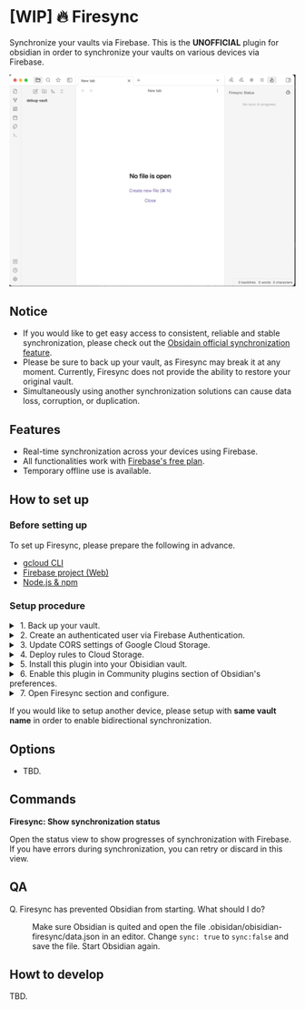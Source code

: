 # [WIP] 🔥 Firesync

Synchronize your vaults via Firebase. This is the **UNOFFICIAL** plugin for obsidian in order to synchronize your vaults on various devices via Firebase.

<img src="assets/obsidian-firesync.gif" />

## Notice

- If you would like to get easy access to consistent, reliable and stable synchronization, please check out the [Obsidain official synchronization feature](https://obsidian.md/sync).
- Please be sure to back up your vault, as Firesync may break it at any moment. Currently, Firesync does not provide the ability to restore your original vault.
- Simultaneously using another synchronization solutions can cause data loss, corruption, or duplication.

## Features

- Real-time synchronization across your devices using Firebase.
- All functionalities work with [Firebase's free plan](https://firebase.google.com/pricing).
- Temporary offline use is available.

## How to set up

### Before setting up

To set up Firesync, please prepare the following in advance.

- [gcloud CLI](https://cloud.google.com/sdk/gcloud)
- [Firebase project (Web)](https://console.firebase.google.com/)
- [Node.js & npm](https://nodejs.org/)

### Setup procedure

<details>
<summary>&nbsp;1. Back up your vault.</summary>
<dl><dd><dl><dd>

Backups can be done any way you like; it would be very easy to make a copy of the Vault and store it in a Zip file. I am a cautious person, so I back up to the cloud. I use [`gstuil rsync` command](https://cloud.google.com/storage/docs/gsutil/commands/rsync) by Google Cloud Storage like below.

```sh
gsutil -m rsync -x "\.git" -r ./my-example-vault gs://my-example-vault.appspot.com/backups/my-example-vault
```

</dd></dl></dd></dl>
</details>

<details>
<summary>&nbsp;2. Create an authenticated user via Firebase Authentication.</summary>
<dl><dd><dl><dd>

Click `Authentication` menu on the left navigation bar, and click `Add user` button to create new authenticated user. Remember this user's email address and password as they will be used when setting up Firesync in Obsidain's preferences.

<img src="assets/firebase-authentication.png" />

</dd></dl></dd></dl>
</details>

<details>
  <summary>&nbsp;3. Update CORS settings of Google Cloud Storage.</summary>

<dl><dd><dl><dd>

Obsidian applications cannot access Google Cloud Storage by default due to CORS restrictions. Therefore, the CORS settings for Google Cloud Storage must be changed. This repository contains a simple command to do so, which can be executed as follows. The environment variable `BUCKET` is the name of the Google Cloud Storage bucket you wish to use.

```sh
BUCKET=your-project.appspot.com npm run cors:set
```

The following commands can be used to check if CORS has been set up correctly.

```sh
BUCKET=your-project.appspot.com npm run cors
```

</dd></dl></dd></dl>
</details>

<details>
<summary>&nbsp;4. Deploy rules to Cloud Storage.</summary>
<dl><dd><dl><dd>

To protect your data, we recommend that you set up security rules for Firestore and Cloud Storage. Please execute the following commands.

```sh
npm run deploy:rules
```

</dd></dl></dd></dl>
</details>

<details>
<summary>&nbsp;5. Install this plugin into your Obisidian vault.</summary>
<dl><dd><dl><dd>

Currently, Firesync is not listed on the community plugin list, so please install it manually from the GitHub Release. Download Firesync zip archive, and then extract into `${VAULT}/.obsidian/plugins/obsidian-firesync`. If you do not have that folder, please create it.

</dd></dl></dd></dl>
</details>

<details>
<summary>&nbsp;6. Enable this plugin in Community plugins section of Obsidian's preferences.</summary>
<dl><dd><dl><dd>

In the `Installed plugins` section, please turn on the Firesync switch. You will then see the Firesync section in the lower left side of Obsidian's preferences.

<img src="assets/obisidian-community-plugin.png" />

</dd></dl></dd></dl>
</details>

<details>
<summary>&nbsp;7. Open Firesync section and configure.</summary>
<dl><dd><dl><dd>

Please enter the following options. These configuration items can be obtained from the [Firebase Console](https://console.firebase.google.com/).

- API Key
- Auth Domain
- Project ID
- Storage Bucket
- App ID

Then enter the email address and password of the previously created authenticated user.

- Email
- Password

After entering all the above items, please turn on the `Sync Files & Folders` switch.

<img src="assets/obsidian-firesync-settings.png" />

</dd></dl></dd></dl>
</details>

If you would like to setup another device, please setup with **same vault name** in order to enable bidirectional synchronization.

## Options

- TBD.

## Commands

**Firesync: Show synchronization status**

Open the status view to show progresses of synchronization with Firebase. If you have errors during synchronization, you can retry or discard in this view.

## QA

<dl>
<dt>Q. Firesync has prevented Obsidian from starting. What should I do?<dt>
<dd>

Make sure Obsidian is quited and open the file .obisidan/obisidian-firesync/data.json in an editor. Change `sync: true` to `sync:false` and save the file. Start Obsidian again.

</dd>
</dl>

## Howt to develop

TBD.

